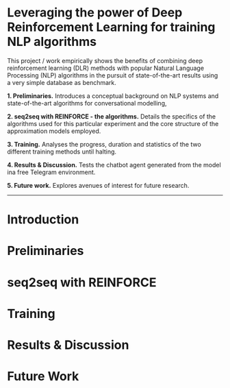 # Leveraging the power of Deep Reinforcement Learning for training NLP algorithms


This project / work empirically shows the benefits of combining deep reinforcement learning (DLR) methods with popular Natural Language Processing (NLP) algorithms in the pursuit of state-of-the-art results using a very simple database as benchmark. 

**1. Preliminaries.** Introduces a conceptual background on NLP systems and state-of-the-art algorithms for conversational modelling, 

**2. seq2seq with REINFORCE - the algorithms.** Details the specifics of the algorithms used for this particular experiment and the core structure of the approximation models employed.

**3. Training.** Analyses the progress, duration and statistics of the two different training methods until halting.

**4. Results & Discussion.** Tests the chatbot agent generated from the model ina free Telegram environment.

**5. Future work.** Explores avenues of interest for future research.


---------
# Introduction


# Preliminaries


# seq2seq with REINFORCE


# Training


# Results & Discussion


# Future Work

